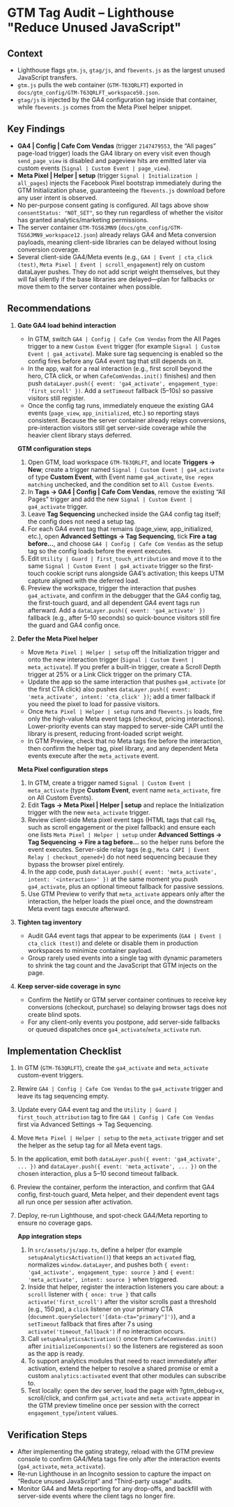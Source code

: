 # GTM Tag Audit – Lighthouse "Reduce Unused JavaScript"

## Context
- Lighthouse flags `gtm.js`, `gtag/js`, and `fbevents.js` as the largest unused JavaScript transfers.
- `gtm.js` pulls the web container (`GTM-T63QRLFT`) exported in `docs/gtm_config/GTM-T63QRLFT_workspace50.json`.
- `gtag/js` is injected by the GA4 configuration tag inside that container, while `fbevents.js` comes from the Meta Pixel helper snippet.

## Key Findings
- **GA4 | Config | Cafe Com Vendas** (trigger `2147479553`, the “All pages” page-load trigger) loads the GA4 library on every visit even though `send_page_view` is disabled and pageview hits are emitted later via custom events (`Signal | Custom Event | page_view`).
- **Meta Pixel | Helper | setup** (trigger `Signal | Initialization | all_pages`) injects the Facebook Pixel bootstrap immediately during the GTM Initialization phase, guaranteeing the `fbevents.js` download before any user intent is observed.
- No per-purpose consent gating is configured. All tags above show `consentStatus: "NOT_SET"`, so they run regardless of whether the visitor has granted analytics/marketing permissions.
- The server container `GTM-TGS6JMN9` (`docs/gtm_config/GTM-TGS6JMN9_workspace12.json`) already relays GA4 and Meta conversion payloads, meaning client-side libraries can be delayed without losing conversion coverage.
- Several client-side GA4/Meta events (e.g., `GA4 | Event | cta_click (test)`, `Meta Pixel | Event | scroll_engagement`) rely on custom dataLayer pushes. They do not add script weight themselves, but they will fail silently if the base libraries are delayed—plan for fallbacks or move them to the server container when possible.

## Recommendations
1. **Gate GA4 load behind interaction**
   - In GTM, switch `GA4 | Config | Cafe Com Vendas` from the All Pages trigger to a new `Custom Event` trigger (for example `Signal | Custom Event | ga4_activate`). Make sure tag sequencing is enabled so the config fires before any GA4 event tag that still depends on it.
   - In the app, wait for a real interaction (e.g., first scroll beyond the hero, CTA click, or when `CafeComVendas.init()` finishes) and then push `dataLayer.push({ event: 'ga4_activate', engagement_type: 'first_scroll' })`. Add a `setTimeout` fallback (5–10s) so passive visitors still register.
   - Once the config tag runs, immediately enqueue the existing GA4 events (`page_view`, `app_initialized`, etc.) so reporting stays consistent. Because the server container already relays conversions, pre-interaction visitors still get server-side coverage while the heavier client library stays deferred.

   **GTM configuration steps**
   1. Open GTM, load workspace `GTM-T63QRLFT`, and locate **Triggers → New**; create a trigger named `Signal | Custom Event | ga4_activate` of type **Custom Event**, with Event name `ga4_activate`, `Use regex matching` unchecked, and the condition set to `All Custom Events`.
   2. In **Tags → GA4 | Config | Cafe Com Vendas**, remove the existing “All Pages” trigger and add the new `Signal | Custom Event | ga4_activate` trigger.
   3. Leave **Tag Sequencing** unchecked inside the GA4 config tag itself; the config does not need a setup tag.
   4. For each GA4 event tag that remains (page_view, app_initialized, etc.), open **Advanced Settings → Tag Sequencing**, tick **Fire a tag before…**, and choose `GA4 | Config | Cafe Com Vendas` as the setup tag so the config loads before the event executes.
   5. Edit `Utility | Guard | first_touch_attribution` and move it to the same `Signal | Custom Event | ga4_activate` trigger so the first-touch cookie script runs alongside GA4’s activation; this keeps UTM capture aligned with the deferred load.
   6. Preview the workspace, trigger the interaction that pushes `ga4_activate`, and confirm in the debugger that the GA4 config tag, the first-touch guard, and all dependent GA4 event tags run afterward. Add a `dataLayer.push({ event: 'ga4_activate' })` fallback (e.g., after 5–10 seconds) so quick-bounce visitors still fire the guard and GA4 config once.

2. **Defer the Meta Pixel helper**
   - Move `Meta Pixel | Helper | setup` off the Initialization trigger and onto the new interaction trigger (`Signal | Custom Event | meta_activate`). If you prefer a built-in trigger, create a Scroll Depth trigger at 25% or a Link Click trigger on the primary CTA.
   - Update the app so the same interaction that pushes `ga4_activate` (or the first CTA click) also pushes `dataLayer.push({ event: 'meta_activate', intent: 'cta_click' })`; add a timer fallback if you need the pixel to load for passive visitors.
   - Once `Meta Pixel | Helper | setup` runs and `fbevents.js` loads, fire only the high-value Meta event tags (checkout, pricing interactions). Lower-priority events can stay mapped to server-side CAPI until the library is present, reducing front-loaded script weight.
   - In GTM Preview, check that no Meta tags fire before the interaction, then confirm the helper tag, pixel library, and any dependent Meta events execute after the `meta_activate` event.

   **Meta Pixel configuration steps**
   1. In GTM, create a trigger named `Signal | Custom Event | meta_activate` (type **Custom Event**, event name `meta_activate`, fire on All Custom Events).
   2. Edit **Tags → Meta Pixel | Helper | setup** and replace the Initialization trigger with the new `meta_activate` trigger.
   3. Review client-side Meta pixel event tags (HTML tags that call `fbq`, such as scroll engagement or the pixel fallback) and ensure each one lists `Meta Pixel | Helper | setup` under **Advanced Settings → Tag Sequencing → Fire a tag before…** so the helper runs before the event executes. Server-side relay tags (e.g., `Meta CAPI | Event Relay | checkout_opened+`) do not need sequencing because they bypass the browser pixel entirely.
   4. In the app code, push `dataLayer.push({ event: 'meta_activate', intent: '<interaction>' })` at the same moment you push `ga4_activate`, plus an optional timeout fallback for passive sessions.
   5. Use GTM Preview to verify that `meta_activate` appears only after the interaction, the helper loads the pixel once, and the downstream Meta event tags execute afterward.

3. **Tighten tag inventory**
   - Audit GA4 event tags that appear to be experiments (`GA4 | Event | cta_click (test)`) and delete or disable them in production workspaces to minimize container payload.
   - Group rarely used events into a single tag with dynamic parameters to shrink the tag count and the JavaScript that GTM injects on the page.

4. **Keep server-side coverage in sync**
   - Confirm the Netlify or GTM server container continues to receive key conversions (checkout, purchase) so delaying browser tags does not create blind spots.
   - For any client-only events you postpone, add server-side fallbacks or queued dispatches once `ga4_activate`/`meta_activate` run.

## Implementation Checklist
1. In GTM (`GTM-T63QRLFT`), create the `ga4_activate` and `meta_activate` custom-event triggers.
2. Rewire `GA4 | Config | Cafe Com Vendas` to the `ga4_activate` trigger and leave its tag sequencing empty.
3. Update every GA4 event tag and the `Utility | Guard | first_touch_attribution` tag to fire `GA4 | Config | Cafe Com Vendas` first via Advanced Settings → Tag Sequencing.
4. Move `Meta Pixel | Helper | setup` to the `meta_activate` trigger and set the helper as the setup tag for all Meta event tags.
5. In the application, emit both `dataLayer.push({ event: 'ga4_activate', ... })` and `dataLayer.push({ event: 'meta_activate', ... })` on the chosen interaction, plus a 5–10 second timeout fallback.
6. Preview the container, perform the interaction, and confirm that GA4 config, first-touch guard, Meta helper, and their dependent event tags all run once per session after activation.
7. Deploy, re-run Lighthouse, and spot-check GA4/Meta reporting to ensure no coverage gaps.

   **App integration steps**
   1. In `src/assets/js/app.ts`, define a helper (for example `setupAnalyticsActivation()`) that keeps an `activated` flag, normalizes `window.dataLayer`, and pushes both `{ event: 'ga4_activate', engagement_type: source }` and `{ event: 'meta_activate', intent: source }` when triggered.
   2. Inside that helper, register the interaction listeners you care about: a `scroll` listener with `{ once: true }` that calls `activate('first_scroll')` after the visitor scrolls past a threshold (e.g., 150 px), a `click` listener on your primary CTA (`document.querySelector('[data-cta="primary"]')`), and a `setTimeout` fallback that fires after 7 s using `activate('timeout_fallback')` if no interaction occurs.
   3. Call `setupAnalyticsActivation()` once from `CafeComVendas.init()` after `initializeComponents()` so the listeners are registered as soon as the app is ready.
   4. To support analytics modules that need to react immediately after activation, extend the helper to resolve a shared promise or emit a custom `analytics:activated` event that other modules can subscribe to.
   5. Test locally: open the dev server, load the page with ?gtm_debug=x, scroll/click, and confirm `ga4_activate` and `meta_activate` appear in the GTM preview timeline once per session with the correct `engagement_type`/`intent` values.

## Verification Steps
- After implementing the gating strategy, reload with the GTM preview console to confirm GA4/Meta tags fire only after the interaction events (`ga4_activate`, `meta_activate`).
- Re-run Lighthouse in an Incognito session to capture the impact on “Reduce unused JavaScript” and “Third-party usage” audits.
- Monitor GA4 and Meta reporting for any drop-offs, and backfill with server-side events where the client tags no longer fire.
